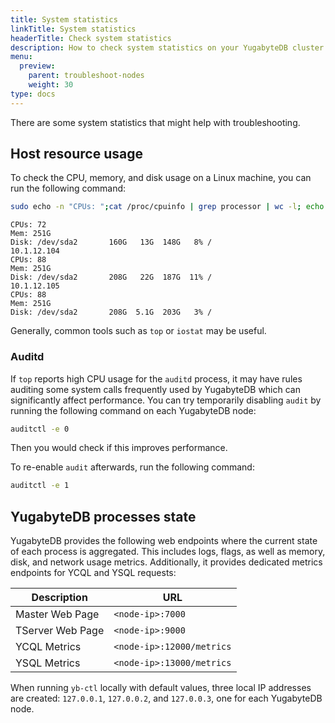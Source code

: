 ```yaml
---
title: System statistics
linkTitle: System statistics
headerTitle: Check system statistics
description: How to check system statistics on your YugabyteDB cluster
menu:
  preview:
    parent: troubleshoot-nodes
    weight: 30
type: docs
---
```


There are some system statistics that might help with troubleshooting.

## Host resource usage

To check the CPU, memory, and disk usage on a Linux machine, you can run the following command:

```sh
sudo echo -n "CPUs: ";cat /proc/cpuinfo | grep processor | wc -l; echo -n "Mem: ";free -h | grep Mem | tr -s " " | cut -d" " -f 2; echo -n "Disk: "; df -h / | grep -v Filesystem;
```

```output
CPUs: 72
Mem: 251G
Disk: /dev/sda2       160G   13G  148G   8% /
10.1.12.104
CPUs: 88
Mem: 251G
Disk: /dev/sda2       208G   22G  187G  11% /
10.1.12.105
CPUs: 88
Mem: 251G
Disk: /dev/sda2       208G  5.1G  203G   3% /
```

Generally, common tools such as `top` or `iostat` may be useful.

### Auditd

If `top` reports high CPU usage for the `auditd` process, it may have rules auditing some system calls frequently used by YugabyteDB which can significantly affect performance. You can try temporarily disabling `audit` by running the following command on each YugabyteDB node:

```sh
auditctl -e 0
```

Then you would check if this improves performance.

To re-enable `audit` afterwards, run the following command:

```sh
auditctl -e 1
```

## YugabyteDB processes state

YugabyteDB provides the following web endpoints where the current state of each process is aggregated. This includes logs, flags, as well as memory, disk, and network usage metrics. Additionally, it provides dedicated metrics endpoints for YCQL and YSQL requests:

| Description | URL |
|-------------|-----|
| Master Web Page | `<node-ip>:7000` |
| TServer Web Page | `<node-ip>:9000` |
| YCQL Metrics | `<node-ip>:12000/metrics` |
| YSQL Metrics | `<node-ip>:13000/metrics` |

When running `yb-ctl` locally with default values, three local IP addresses are created: `127.0.0.1`, `127.0.0.2`, and `127.0.0.3`, one for each YugabyteDB node.
